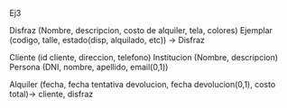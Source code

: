 
Ej3
                                                           
Disfraz (Nombre, descripcion, costo de alquiler, tela, colores)
Ejemplar (codigo, talle, estado(disp, alquilado, etc)) -> Disfraz

Cliente (id cliente, direccion, telefono)
Institucion (Nombre, descripcion)
Persona (DNI, nombre, apellido, email(0,1))

Alquiler (fecha, fecha tentativa devolucion, fecha devolucion(0,1), costo total)-> cliente, disfraz

